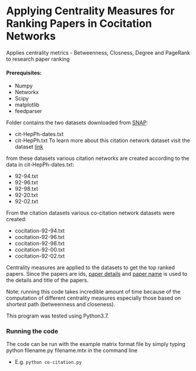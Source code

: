# Applying Centrality Measures for Ranking Papers in Cocitation Networks
Applies centrality metrics - Betweenness, Closness, Degree and PageRank to research paper ranking

#### Prerequisites:
*	Numpy
*	Networkx
*	Scipy
*	matplotlib
* feedparser

Folder contains the two datasets downloaded from [SNAP](https://snap.stanford.edu/):
*	cit-HepPh-dates.txt
*	cit-HepPh.txt
To learn more about this citation network dataset visit the dataset [link](https://snap.stanford.edu/data/cit-HepPh.html)

from these datasets various citation networks are created according to the data in cit-HepPh-dates.txt:
*	92-94.txt
*	92-96.txt
*	92-98.txt
*	92-20.txt
*	92-02.txt

From the citation datasets various co-citation network datasets were created:
*	cocitation-92-94.txt
*	cocitation-92-96.txt
*	cocitation-92-98.txt
*	cocitation-92-00.txt
*	cocitation-92-02.txt

Centrality measures are applied to the datasets to get the top ranked papers. Since the papers are ids, [paper details](https://github.com/burunkus/cpsc8480/blob/master/project/paper_details.py) and [paper name](https://github.com/burunkus/cpsc8480/blob/master/project/paper_name.py) is used to the details and title of
the papers. 

Note: running this code takes incredible amount of time because of the computation of different centrality measures especially those based on shortest path (betweenness and closeness). 

This program was tested using Python3.7.

### Running the code
The code can be run with the example matrix format file by simply typing python filename.py filename.mtx in the command line
- E.g. ```python co-citation.py```
